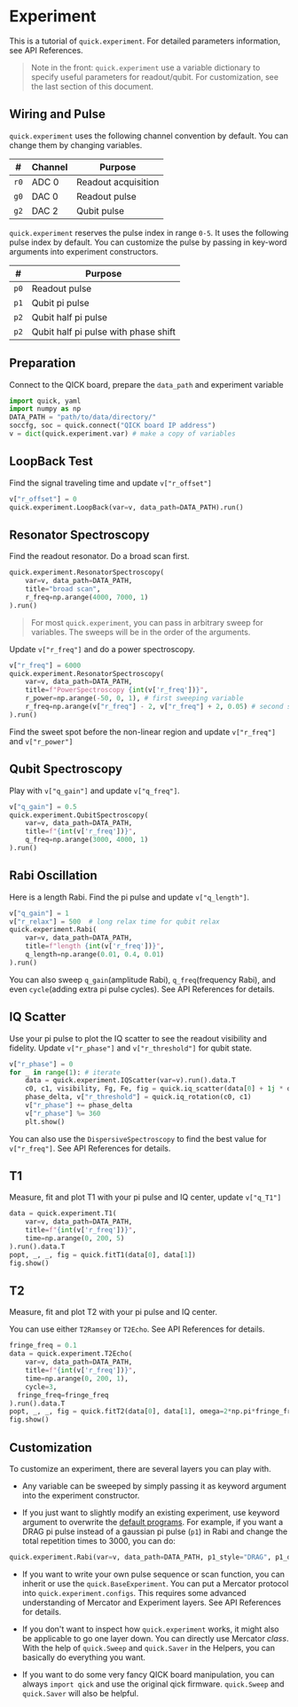 # Experiment

This is a tutorial of `quick.experiment`. For detailed parameters information, see API References.

> Note in the front: `quick.experiment` use a variable dictionary to specify useful parameters for readout/qubit. For customization, see the last section of this document.

## Wiring and Pulse

`quick.experiment` uses the following channel convention by default. You can change them by changing variables.

|#|Channel|Purpose|
|---|---|---|
|`r0`|ADC 0|Readout acquisition|
|`g0`|DAC 0|Readout pulse|
|`g2`|DAC 2|Qubit pulse|

`quick.experiment` reserves the pulse index in range `0-5`. It uses the following pulse index by default. You can customize the pulse by passing in key-word arguments into experiment constructors.

|#|Purpose|
|---|---|
|`p0`|Readout pulse|
|`p1`|Qubit pi pulse|
|`p2`|Qubit half pi pulse|
|`p2`|Qubit half pi pulse with phase shift|

## Preparation

Connect to the QICK board, prepare the `data_path` and experiment variable

```python
import quick, yaml
import numpy as np
DATA_PATH = "path/to/data/directory/"
soccfg, soc = quick.connect("QICK board IP address")
v = dict(quick.experiment.var) # make a copy of variables
```

## LoopBack Test

Find the signal traveling time and update `v["r_offset"]`

```python
v["r_offset"] = 0
quick.experiment.LoopBack(var=v, data_path=DATA_PATH).run()
```

## Resonator Spectroscopy

Find the readout resonator. Do a broad scan first.

```python
quick.experiment.ResonatorSpectroscopy(
	var=v, data_path=DATA_PATH,
	title="broad scan",
	r_freq=np.arange(4000, 7000, 1)
).run()
```

> For most `quick.experiment`, you can pass in arbitrary sweep for variables. The sweeps will be in the order of the arguments.

Update `v["r_freq"]` and do a power spectroscopy.

```python
v["r_freq"] = 6000
quick.experiment.ResonatorSpectroscopy(
	var=v, data_path=DATA_PATH,
	title=f"PowerSpectroscopy {int(v['r_freq'])}",
	r_power=np.arange(-50, 0, 1), # first sweeping variable
	r_freq=np.arange(v["r_freq"] - 2, v["r_freq"] + 2, 0.05) # second sweeping variable
).run()
```

Find the sweet spot before the non-linear region and update `v["r_freq"]` and `v["r_power"]`

## Qubit Spectroscopy

Play with `v["q_gain"]` and update `v["q_freq"]`.

```python
v["q_gain"] = 0.5
quick.experiment.QubitSpectroscopy(
	var=v, data_path=DATA_PATH,
	title=f"{int(v['r_freq'])}",
	q_freq=np.arange(3000, 4000, 1)
).run()
```

## Rabi Oscillation

Here is a length Rabi. Find the pi pulse and update `v["q_length"]`.

```python
v["q_gain"] = 1
v["r_relax"] = 500  # long relax time for qubit relax
quick.experiment.Rabi(
	var=v, data_path=DATA_PATH,
	title=f"length {int(v['r_freq'])}",
	q_length=np.arange(0.01, 0.4, 0.01)
).run()
```

You can also sweep `q_gain`(amplitude Rabi), `q_freq`(frequency Rabi), and even `cycle`(adding extra pi pulse cycles). See API References for details.

## IQ Scatter

Use your pi pulse to plot the IQ scatter to see the readout visibility and fidelity. Update `v["r_phase"]` and `v["r_threshold"]` for qubit state.

```python
v["r_phase"] = 0
for _ in range(1): # iterate
    data = quick.experiment.IQScatter(var=v).run().data.T
    c0, c1, visibility, Fg, Fe, fig = quick.iq_scatter(data[0] + 1j * data[1], data[2] + 1j * data[3])
    phase_delta, v["r_threshold"] = quick.iq_rotation(c0, c1)
    v["r_phase"] += phase_delta
    v["r_phase"] %= 360
    plt.show()
```

You can also use the `DispersiveSpectroscopy` to find the best value for `v["r_freq"]`. See API References for details.

## T1

Measure, fit and plot T1 with your pi pulse and IQ center, update `v["q_T1"]`

```python
data = quick.experiment.T1(
	var=v, data_path=DATA_PATH,
	title=f"{int(v['r_freq'])}",
	time=np.arange(0, 200, 5)
).run().data.T
popt, _, _, fig = quick.fitT1(data[0], data[1])
fig.show()
```

## T2

Measure, fit and plot T2 with your pi pulse and IQ center.

You can use either `T2Ramsey` or `T2Echo`. See API References for details.

```python
fringe_freq = 0.1
data = quick.experiment.T2Echo(
	var=v, data_path=DATA_PATH,
	title=f"{int(v['r_freq'])}",
	time=np.arange(0, 200, 1),
	cycle=3,
  fringe_freq=fringe_freq
).run().data.T
popt, _, _, fig = quick.fitT2(data[0], data[1], omega=2*np.pi*fringe_freq)
fig.show()
```

## Customization

To customize an experiment, there are several layers you can play with.

- Any variable can be sweeped by simply passing it as keyword argument into the experiment constructor.

- If you just want to slightly modify an existing experiment, use keyword argument to overwrite the [default programs](https://github.com/clelandlab/quick/blob/main/quick/constants/experiment.yml). For example, if you want a DRAG pi pulse instead of a gaussian pi pulse (`p1`) in Rabi and change the total repetition times to 3000, you can do:

```python
quick.experiment.Rabi(var=v, data_path=DATA_PATH, p1_style="DRAG", p1_delta=-180, rep=3000).run()
```

- If you want to write your own pulse sequence or scan function, you can inherit or use the `quick.BaseExperiment`. You can put a Mercator protocol into `quick.experiment.configs`. This requires some advanced understanding of Mercator and Experiment layers. See API References for details.

- If you don't want to inspect how `quick.experiment` works, it might also be applicable to go one layer down. You can directly use Mercator *class*. With the help of `quick.Sweep` and `quick.Saver` in the Helpers, you can basically do everything you want.

- If you want to do some very fancy QICK board manipulation, you can always `import qick` and use the original qick firmware. `quick.Sweep` and `quick.Saver` will also be helpful.
